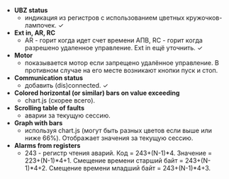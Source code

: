 * **UBZ status**
	- индикация из регистров с использованием цветных кружочков-лампочек. ✓
* **Ext in, AR, RC**
	- AR - горит когда идет счет времени АПВ, RC - горит когда разрешено удаленное управление. Ext in ещё уточнить. ✓
* **Motor**
	- показывается мотор если запрещено удалённое управление. В противном случае на его месте возникают кнопки пуск и стоп.
* **Communication status**
	- добавить (dis)connected. ✓
* **Colored horizontal (or similar) bars on value exceeding**
	- chart.js (скорее всего).
* **Scrolling table of faults**
	- аварии за текущую сессию.
* **Graph with bars**
	- используя chart.js (могут быть разных цветов если выше или ниже 66%). Отображает значения за текущую сессию.
* **Alarms from registers**
	- 243 - регистр чтения аварий. Код = 243+(N-1)*4. Значение = 223+(N-1)*4+1. Смещение времени старший байт = 243+(N-1)*4+2. Смещение времени младший байт = 243+(N-1)*4+3.
